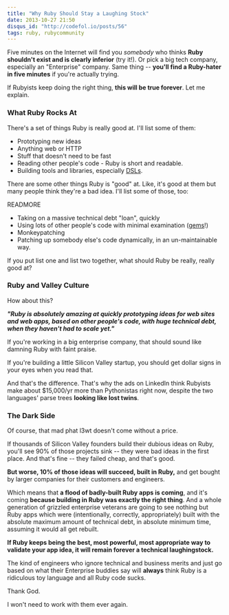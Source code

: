 ```yaml
---
title: "Why Ruby Should Stay a Laughing Stock"
date: 2013-10-27 21:50
disqus_id: "http://codefol.io/posts/56"
tags: ruby, rubycommunity
---
```

Five minutes on the Internet will find you <i>somebody</i> who thinks <b>Ruby shouldn't exist and is clearly inferior</b> (try it!). Or pick a big tech company, especially an "Enterprise" company. Same thing -- <b>you'll find a Ruby-hater in five minutes</b> if you're actually trying.

If Rubyists keep doing the right thing, <b>this will be true forever</b>. Let me explain.

### What Ruby Rocks At

There's a set of things Ruby is really good at. I'll list some of them:

* Prototyping new ideas
* Anything web or HTTP
* Stuff that doesn't need to be fast
* Reading other people's code - Ruby is short and readable.
* Building tools and libraries, especially <a href="http://en.wikipedia.org/wiki/Domain-specific_language">DSLs</a>.

There are some other things Ruby is "good" at. Like, it's good at them but many people think they're a bad idea. I'll list some of those, too:

READMORE

* Taking on a massive technical debt "loan", quickly
* Using lots of other people's code with minimal examination (<a href="http://rubygems.org">gems</a>!)
* Monkeypatching
* Patching up somebody else's code dynamically, in an un-maintainable way.

If you put list one and list two together, what should Ruby be really, really good at?

### Ruby and Valley Culture

How about this?

<b><i>"Ruby is absolutely amazing at quickly prototyping ideas for web sites and web apps, based on other people's code, with huge technical debt, when they haven't had to scale yet."</i></b>

If you're working in a big enterprise company, that should sound like damning Ruby with faint praise.

If you're building a little Silicon Valley startup, you should get dollar signs in your eyes when you read that.

And that's the difference. That's why the ads on LinkedIn think Rubyists make about $15,000/yr more than Pythonistas right now, despite the two languages' parse trees <b>looking like lost twins</b>.

### The Dark Side

Of course, that mad phat l3wt doesn't come without a price.

If thousands of Silicon Valley founders build their dubious ideas on Ruby, you'll see 90% of those projects sink -- they were bad ideas in the first place. And that's fine -- they failed cheap, and that's good.

<b>But worse, 10% of those ideas will succeed, built in Ruby,</b> and get bought by larger companies for their customers and engineers.

Which means that <b>a flood of badly-built Ruby apps is coming</b>, and it's coming <b>because building in Ruby was exactly the right thing</b>. And a whole generation of grizzled enterprise veterans are going to see nothing but Ruby apps which were (intentionally, correctly, appropriately) built with the absolute maximum amount of technical debt, in absolute minimum time, assuming it would all get rebuilt.

<b>If Ruby keeps being the best, most powerful, most appropriate way to validate your app idea, it will remain forever a technical laughingstock.</b>

The kind of engineers who ignore technical and business merits and just go based on what their Enterprise buddies say will <b>always</b> think Ruby is a ridiculous toy language and all Ruby code sucks.

Thank God.

I won't need to work with them ever again.

